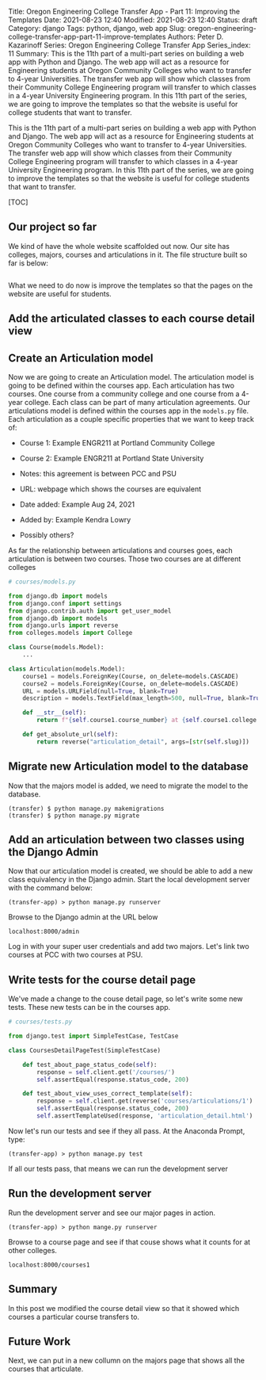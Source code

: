 Title: Oregon Engineering College Transfer App - Part 11: Improving the Templates
Date: 2021-08-23 12:40
Modified: 2021-08-23 12:40
Status: draft
Category: django
Tags: python, django, web app
Slug: oregon-engineering-college-transfer-app-part-11-improve-templates
Authors: Peter D. Kazarinoff
Series: Oregon Engineering College Transfer App
Series_index: 11
Summary: This is the 11th part of a multi-part series on building a web app with Python and Django. The web app will act as a resource for Engineering students at Oregon Community Colleges who want to transfer to 4-year Universities. The transfer web app will show which classes from their Community College Engineering program will transfer to which classes in a 4-year University Engineering program. In this 11th part of the series, we are going to improve the templates so that the website is useful for college students that want to transfer.

This is the 11th part of a multi-part series on building a web app with Python and Django. The web app will act as a resource for Engineering students at Oregon Community Colleges who want to transfer to 4-year Universities. The transfer web app will show which classes from their Community College Engineering program will transfer to which classes in a 4-year University Engineering program. In this 11th part of the series, we are going to improve the templates so that the website is useful for college students that want to transfer.

[TOC]

## Our project so far

We kind of have the whole website scaffolded out now. Our site has colleges, majors, courses and articulations in it. The file structure built so far is below:

```text

```

What we need to do now is improve the templates so that the pages on the website are useful for students.

## Add the articulated classes to each course detail view


## Create an Articulation model

Now we are going to create an Articulation model. The articulation model is going to be defined within the courses app. Each articulation has two courses. One course from a community college and one course from a 4-year college. Each class can be part of many articulation agreements. Our articulations model is defined within the courses app in the ```models.py``` file. Each articulation as a couple specific properties that we want to keep track of:

 * Course 1: Example ENGR211 at Portland Community College

 * Course 2: Example ENGR211 at Portland State University

 * Notes: this agreement is between PCC and PSU

 * URL: webpage which shows the courses are equivalent

 * Date added: Example Aug 24, 2021

 * Added by: Example Kendra Lowry

 * Possibly others?

As far the relationship between articulations and courses goes, each articulation is between two courses. Those two courses are at different colleges 

```python
# courses/models.py

from django.db import models
from django.conf import settings
from django.contrib.auth import get_user_model
from django.db import models
from django.urls import reverse
from colleges.models import College

class Course(models.Model):
    ...

class Articulation(models.Model):
    course1 = models.ForeignKey(Course, on_delete=models.CASCADE)
    course2 = models.ForeignKey(Course, on_delete=models.CASCADE)
    URL = models.URLField(null=True, blank=True)
    description = models.TextField(max_length=500, null=True, blank=True)

    def __str__(self):
        return f"{self.course1.course_number} at {self.course1.college.abreviation} --> {self.course2.course_number} at {self.course2.college.abreviation}"

    def get_absolute_url(self):
        return reverse("articulation_detail", args=[str(self.slug)])

```

## Migrate new Articulation model to the database

Now that the majors model is added, we need to migrate the model to the database.

```text
(transfer) $ python manage.py makemigrations
(transfer) $ python manage.py migrate
```

## Add an articulation between two classes using the Django Admin

Now that our articulation model is created, we should be able to add a new class equivalency in the Django admin. Start the local development server with the command below:

```text
(transfer-app) > python manage.py runserver
```

Browse to the Django admin at the URL below

```text
localhost:8000/admin
```

Log in with your super user credentials and add two majors. Let's link two courses at PCC with two courses at PSU. 

## Write tests for the course detail page

We've made a change to the couse detail page, so let's write some new tests. These new tests can be in the courses app.

```python
# courses/tests.py

from django.test import SimpleTestCase, TestCase

class CoursesDetailPageTest(SimpleTestCase)

    def test_about_page_status_code(self):
        response = self.client.get('/courses/')
        self.assertEqual(response.status_code, 200)

    def test_about_view_uses_correct_template(self):
        response = self.client.get(reverse('courses/articulations/1')
        self.assertEqual(response.status_code, 200)
        self.assertTemplateUsed(response, 'articulation_detail.html')
```

Now let's run our tests and see if they all pass. At the Anaconda Prompt, type:

```text
(transfer-app) > python manage.py test
```

If all our tests pass, that means we can run the development server

## Run the development server

Run the development server and see our major pages in action. 

```text
(transfer-app) > python mange.py runserver
```

Browse to a course page and see if that couse shows what it counts for at other colleges.

```text
localhost:8000/courses1
```

## Summary

In this post we modified the course detail view so that it showed which courses a particular course transfers to.

## Future Work

Next, we can put in a new collumn on the majors page that shows all the courses that articulate.
